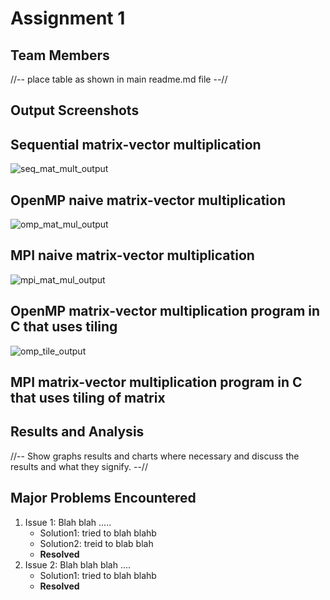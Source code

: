 # Assignment 1
## Team Members
//-- place table as shown in main readme.md file --//
## Output Screenshots
## Sequential matrix-vector multiplication
![seq_mat_mult_output](https://github.com/NUCES-Khi/matrixtimesvector-ab/assets/123465638/dea46fea-4ec5-4e29-a879-680523f05a2f)

## OpenMP naive matrix-vector multiplication
![omp_mat_mul_output](https://github.com/NUCES-Khi/matrixtimesvector-ab/assets/123465638/2495082f-4282-48ca-ab45-0e748d04a34d)

## MPI naive matrix-vector multiplication
![mpi_mat_mul_output](https://github.com/NUCES-Khi/matrixtimesvector-ab/assets/123465638/e1f000f7-9ea0-402f-99e0-6832063efd24)

## OpenMP matrix-vector multiplication program in C that uses tiling
![omp_tile_output](https://github.com/NUCES-Khi/matrixtimesvector-ab/assets/123465638/7e0be492-3710-4046-abbd-8761b02c5b36)

## MPI matrix-vector multiplication program in C that uses tiling of matrix



## Results and Analysis
//-- Show graphs results and charts where necessary and discuss the results and what they signify. --// 
## Major Problems Encountered
1. Issue 1: Blah blah .....
    - Solution1: tried to blah blahb
    - Solution2: treid to blab blah
    - **Resolved**
3. Issue 2: Blah blah blah ....
    - Solution1: tried to blah blahb
    - **Resolved**
